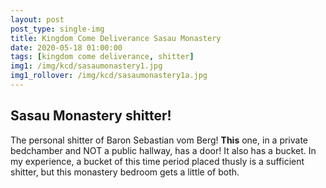 ```yaml
---
layout: post
post_type: single-img
title: Kingdom Come Deliverance Sasau Monastery
date: 2020-05-18 01:00:00
tags: [kingdom come deliverance, shitter]
img1: /img/kcd/sasaumonastery1.jpg
img1_rollover: /img/kcd/sasaumonastery1a.jpg
---
```

## Sasau Monastery shitter!

The personal shitter of Baron Sebastian vom Berg! **This** one, in a private bedchamber and NOT a public hallway, has a door! It also has a bucket. In my experience, a bucket of this time period placed thusly is a sufficient shitter, but this monastery bedroom gets a little of both. 
